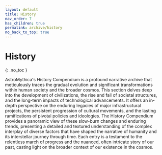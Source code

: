 ```yaml
---
layout: default
title: History
nav_order: 7
has_children: true
permalink: archive/history
no_back_to_top: true
---
```


# History
{: .no_toc }

AstroMythica's History Compendium is a profound narrative archive that meticulously traces the gradual evolution and significant transformations within human society and the broader cosmos. This section delves deep into the development of civilizations, the rise and fall of societal structures, and the long-term impacts of technological advancements. It offers an in-depth perspective on the enduring legacies of major infrastructural projects, the persistent progression of cultural movements, and the lasting ramifications of pivotal policies and ideologies. The History Compendium provides a panoramic view of these slow-burn changes and enduring trends, presenting a detailed and textured understanding of the complex interplay of diverse factors that have shaped the narrative of humanity and its interstellar journey through time. Each entry is a testament to the relentless march of progress and the nuanced, often intricate story of our past, casting light on the broader context of our existence in the cosmos.
<!-- {: .fs-6 .fw-300 } -->
